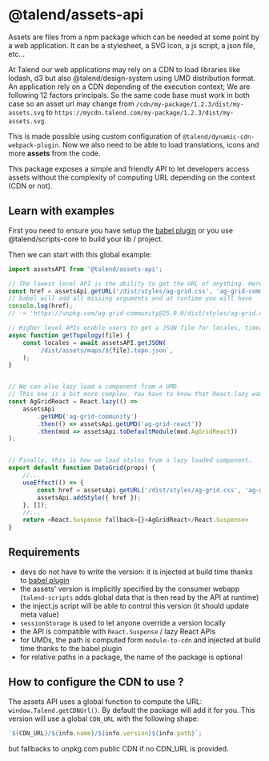 # @talend/assets-api

Assets are files from a npm package which can be needed at some point by a web application. It can be a stylesheet, a SVG icon, a js script, a json file, etc...

At Talend our web applications may rely on a CDN to load libraries like lodash, d3 but also @talend/design-system using UMD distribution format. An application rely on a CDN depending of the execution context; We are following 12 factors principals. So the same code base must work in both case so an asset url may change from `/cdn/my-package/1.2.3/dist/my-assets.svg` to `https://mycdn.talend.com/my-package/1.2.3/dist/my-assets.svg`.

This is made possible using custom configuration of `@talend/dynamic-cdn-webpack-plugin`. Now we also need to be able to load translations, icons and more **assets** from the code.

This package exposes a simple and friendly API to let developers access assets without the complexity of computing URL depending on the context (CDN or not).

## Learn with examples

First you need to ensure you have setup the [babel plugin](https://npmjs.com/package/@talend/babel-plugin-assets-api) or you use @talend/scripts-core to build your lib / project.

Then we can start with this global example:

```javascript
import assetsAPI from '@talend/assets-api';

// The lowest level API is the ability to get the URL of anything. Here, a CSS file.
const href = assetsApi.getURL('/dist/styles/ag-grid.css', 'ag-grid-community');
// babel will add all missing arguments and at runtime you will have
console.log(href);
// -> 'https://unpkg.com/ag-grid-community@25.0.0/dist/styles/ag-grid.css';

// Higher level APIs enable users to get a JSON file for locales, timezones, etc...
async function getTopology(file) {
	const locales = await assetsAPI.getJSON(
		`/dist/assets/maps/${file}.topo.json`,
	);
}


// We can also lazy load a component from a UMD.
// This one is a bit more complex. You have to know that React.lazy wants a default esModule from a Promise. This is what getUMD + toDefaultModule give you.
const AgGridReact = React.lazy(() =>
	assetsApi
		.getUMD('ag-grid-community')
		.then(() => assetsApi.getUMD('ag-grid-react'))
		.then(mod => assetsApi.toDefaultModule(mod.AgGridReact))
);


// Finally, this is how we load styles from a lazy loaded component.
export default function DataGrid(props) {
	//...
	useEffect(() => {
		const href = assetsApi.getURL('/dist/styles/ag-grid.css', 'ag-grid-community');
		assetsApi.addStyle({ href });
	}, []);
	//...
	return <React.Suspense fallback={}>AgGridReact</React.Suspense>
}
```

## Requirements

- devs do not have to write the version: it is injected at build time thanks to [babel plugin](https://npmjs.com/package/@talend/babel-plugin-assets-api)
- the assets' version is implicitly specified by the consumer webapp (`talend-scripts` adds global data that is then read by the API at runtime)
- the inject.js script will be able to control this version (it should update meta value)
- `sessionStorage` is used to let anyone override a version locally
- the API is compatible with `React.Suspense` / lazy React APIs
- for UMDs, the path is computed form `module-to-cdn` and injected at build time thanks to the babel plugin
- for relative paths in a package, the name of the package is optional

## How to configure the CDN to use ?

The assets API uses a global function to compute the URL: `window.Talend.getCDNUrl()`. By default the package will add it for you. This version will use a global `CDN_URL` with the following shape:

```javascript
`${CDN_URL}/${info.name}/${info.version}${info.path}`;
```

but fallbacks to unpkg.com public CDN if no CDN_URL is provided.
